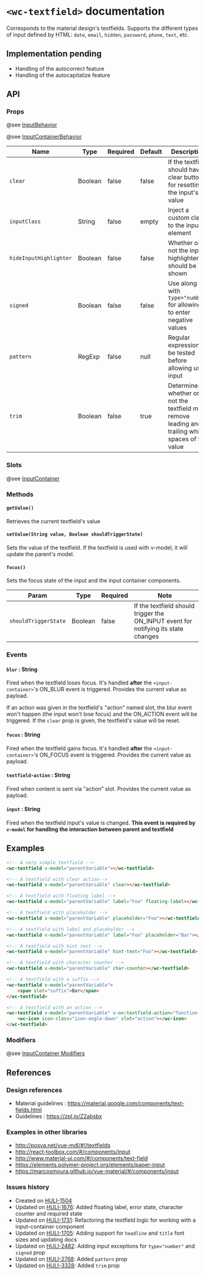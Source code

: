 # `<wc-textfield>` documentation

Corresponds to the material design's textfields. Supports the different types of input defined by HTML: `date`, `email`,  `hidden`,  `password`, `phone`, `text`, etc.

## Implementation pending
* Handling of the autocorrect feature
* Handling of the autocapitalize feature

## API

### Props

@see [InputBehavior](https://github.com/hulilabs/web-components/tree/master/src/web-components/mixins/input#props)

@see [InputContainerBehavior](https://github.com/hulilabs/web-components/tree/master/src/web-components/mixins/input#props-1)

| Name | Type | Required | Default | Description
| --- | --- | ---  | ---  | ---
| `clear` | Boolean | false | false | If the textfield should have a clear button for resetting the input's value
| `inputClass` | String | false | empty | Inject a custom class to the input element
| `hideInputHighlighter` | Boolean | false | false | Whether or not the input highlighter should be shown
| `signed` | Boolean | false | false | Use along with `type="number"` for allowing to enter negative values
| `pattern` | RegExp | false | null | Regular expression to be tested before allowing user input
| `trim` | Boolean | false | true | Determines whether or not the textfield must remove leading and trailing white spaces of the value

### Slots

@see [InputContainer](https://github.com/hulilabs/web-components/tree/master/src/web-components/inputs/input-container#slots)

### Methods

#### `getValue()`

Retrieves the current textfield's value

#### `setValue(String value, Boolean shouldTriggerState)`

Sets the value of the textfield. If the textfield is used with v-model, it will update the parent's model.

#### `focus()`

Sets the focus state of the input and the input container components.

| Param | Type | Required | Note
| ---- | --- | --- | ---
| `shouldTriggerState` | Boolean | false | If the textfield should trigger the ON_INPUT event for notifying its state changes

### Events

#### `blur` : String

Fired when the textfield loses focus. It's handled **after** the `<input-container>`'s ON_BLUR event is triggered. Provides the current value as payload.

If an action was given in the textfield's "action" named slot, the blur event won't happen (the input won't lose focus) and the ON_ACTION event will be triggered. If the `clear` prop is given, the textfield's value will be reset.

#### `focus` : String

Fired when the textfield gains focus. It's handled **after** the `<input-container>`'s ON_FOCUS event is triggered. Provides the current value as payload.

#### `textfield-action` : String

Fired when content is sent via "action" slot. Provides the current value as payload.

#### `input` : String

Fired when the textfield input's value is changed. **This event is required by `v-model` for handling the interaction between parent and textfield**

## Examples

``` html
<!-- A very simple textfield -->
<wc-textfield v-model="parentVariable"></wc-textfield>

<!-- A textfield with clear action-->
<wc-textfield v-model="parentVariable" clear></wc-textfield>

<!-- A textfield with floating label -->
<wc-textfield v-model="parentVariable" label="Foo" floating-label></wc-textfield>

<!-- A textfield with placeholder -->
<wc-textfield v-model="parentVariable" placeholder="Foo"></wc-textfield>

<!-- A textfield with label and placeholder -->
<wc-textfield v-model="parentVariable" label="Foo" placeholder="Bar"></wc-textfield>

<!-- A textfield with hint text -->
<wc-textfield v-model="parentVariable" hint-text="Foo"></wc-textfield>

<!-- A textfield with character counter -->
<wc-textfield v-model="parentVariable" char-counter></wc-textfield>

<!-- A textfield with a suffix -->
<wc-textfield v-model="parentVariable">
    <span slot="suffix">Bar</span>
</wc-textfield>

<!-- A textfield with an action -->
<wc-textfield v-model="parentVariable" v-on:textfield-action="function() { alert('action clicked'); }">
    <wc-icon icon-class="icon-angle-down" slot="action"></wc-icon>
</wc-textfield>
```

### Modifiers

@see [InputContainer Modifiers](https://github.com/hulilabs/web-components/tree/master/src/web-components/inputs/input-container#modifiers)

## References

### Design references

* Material guidelines : https://material.google.com/components/text-fields.html
* Guidelines : https://zpl.io/Z2absbx

### Examples in other libraries

* http://posva.net/vue-mdl/#!/textfields
* http://react-toolbox.com/#/components/input
* http://www.material-ui.com/#/components/text-field
* https://elements.polymer-project.org/elements/paper-input
* https://marcosmoura.github.io/vue-material/#/components/input

### Issues history

* Created on [HULI-1504](https://hulihealth.atlassian.net/browse/HULI-1504)
* Updated on [HULI-1676](https://hulihealth.atlassian.net/browse/HULI-1676): Added floating label, error state, character counter and required state
* Updated on [HULI-1731](https://hulihealth.atlassian.net/browse/HULI-1731): Refactoring the textfield logic for working with a input-container component
* Updated on [HULI-1705](https://hulihealth.atlassian.net/browse/HULI-1705): Adding support for `headline` and `title` font sizes and updating docs
* Updated on [HULI-2482](https://hulihealth.atlassian.net/browse/HULI-2482): Adding input exceptions for `type="number"` and `signed` prop
* Updated on [HULI-2768](https://hulihealth.atlassian.net/browse/HULI-2768): Added `pattern` prop
* Updated on [HULI-3328](https://hulihealth.atlassian.net/browse/HULI-3328): Added `trim` prop